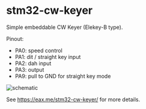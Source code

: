 # stm32-cw-keyer
Simple embeddable CW Keyer (Elekey-B type).

Pinout:

- PA0: speed control
- PA1: dit / straight key input
- PA2: dah input
- PA3: output
- PA9: pull to GND for straight key mode

![schematic](https://eax.me/files/2021/08/stm32-cw-keyer-schematic.png)

See https://eax.me/stm32-cw-keyer/ for more details.
